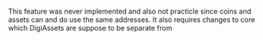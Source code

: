 This feature was never implemented and also not practicle since coins and assets can and do use the same addresses.  It also requires changes to core which DigiAssets are suppose to be separate from